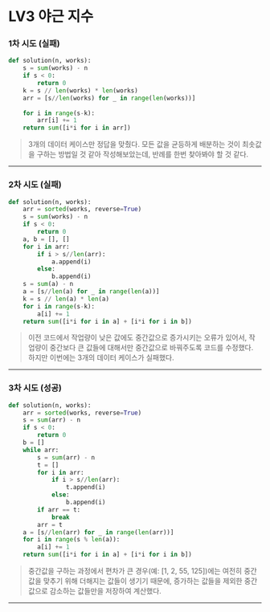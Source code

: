 # LV3 야근 지수

### 1차 시도 (실패)
```py
def solution(n, works):
    s = sum(works) - n
    if s < 0:
        return 0
    k = s // len(works) * len(works)
    arr = [s//len(works) for _ in range(len(works))]
    
    for i in range(s-k):
        arr[i] += 1
    return sum([i*i for i in arr])
```
> 3개의 데이터 케이스만 정답을 맞췄다. 모든 값을 균등하게 배분하는 것이 최솟값을 구하는 방법일 것 같아 작성해보았는데, 반례를 한번 찾아봐야 할 것 같다.

*****

### 2차 시도 (실패)
```py
def solution(n, works):
    arr = sorted(works, reverse=True)
    s = sum(works) - n
    if s < 0:
        return 0
    a, b = [], []
    for i in arr:
        if i > s//len(arr):
            a.append(i)
        else:
            b.append(i)
    s = sum(a) - n
    a = [s//len(a) for _ in range(len(a))]
    k = s // len(a) * len(a)
    for i in range(s-k):
        a[i] += 1    
    return sum([i*i for i in a] + [i*i for i in b])
```
> 이전 코드에서 작업량이 낮은 값에도 중간값으로 증가시키는 오류가 있어서, 작업량이 중간보다 큰 값들에 대해서만 중간값으로 바꿔주도록 코드를 수정했다. 하지만 이번에는 3개의 데이터 케이스가 실패했다.

*****

### 3차 시도 (성공)
```py
def solution(n, works):
    arr = sorted(works, reverse=True)
    s = sum(arr) - n
    if s < 0:
        return 0
    b = []
    while arr:
        s = sum(arr) - n
        t = []
        for i in arr:
            if i > s//len(arr):
                t.append(i)
            else:
                b.append(i)
        if arr == t:
            break
        arr = t
    a = [s//len(arr) for _ in range(len(arr))]
    for i in range(s % len(a)):
        a[i] += 1  
    return sum([i*i for i in a] + [i*i for i in b])
```
> 중간값을 구하는 과정에서 편차가 큰 경우(예: [1, 2, 55, 125])에는 여전히 중간값을 맞추기 위해 더해지는 값들이 생기기 때문에, 증가하는 값들을 제외한 중간값으로 감소하는 값들만을 저장하여 계산했다.

*****